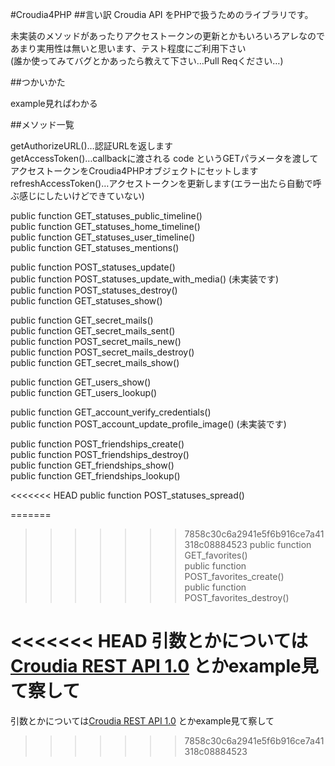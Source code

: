 #Croudia4PHP
##言い訳
Croudia API をPHPで扱うためのライブラリです。  

未実装のメソッドがあったりアクセストークンの更新とかもいろいろアレなので あまり実用性は無いと思います、テスト程度にご利用下さい  
(誰か使ってみてバグとかあったら教えて下さい…Pull Reqください…)

##つかいかた

example見ればわかる

##メソッド一覧

getAuthorizeURL()…認証URLを返します  
getAccessToken()…callbackに渡される code というGETパラメータを渡してアクセストークンをCroudia4PHPオブジェクトにセットします  
refreshAccessToken()…アクセストークンを更新します(エラー出たら自動で呼ぶ感じにしたいけどできていない)  
  
public function GET_statuses_public_timeline()  
public function GET_statuses_home_timeline()  
public function GET_statuses_user_timeline()  
public function GET_statuses_mentions()  
  
public function POST_statuses_update()  
public function POST_statuses_update_with_media() (未実装です)  
public function POST_statuses_destroy()  
public function GET_statuses_show()  
  
public function GET_secret_mails()  
public function GET_secret_mails_sent()  
public function POST_secret_mails_new()  
public function POST_secret_mails_destroy()  
public function GET_secret_mails_show()  
  
public function GET_users_show()  
public function GET_users_lookup()  
  
public function GET_account_verify_credentials()  
public function POST_account_update_profile_image() (未実装です)  
  
public function POST_friendships_create()  
public function POST_friendships_destroy()  
public function GET_friendships_show()  
public function GET_friendships_lookup()  
  
<<<<<<< HEAD
public function POST_statuses_spread()    
  
=======
>>>>>>> 7858c30c6a2941e5f6b916ce7a41318c08884523
public function GET_favorites()  
public function POST_favorites_create()  
public function POST_favorites_destroy()  

<<<<<<< HEAD
引数とかについては[Croudia REST API 1.0](http://developer.croudia.com/docs/api10) とかexample見て察して
=======
引数とかについては[Croudia REST API 1.0](http://developer.croudia.com/docs/api10) とかexample見て察して
>>>>>>> 7858c30c6a2941e5f6b916ce7a41318c08884523
